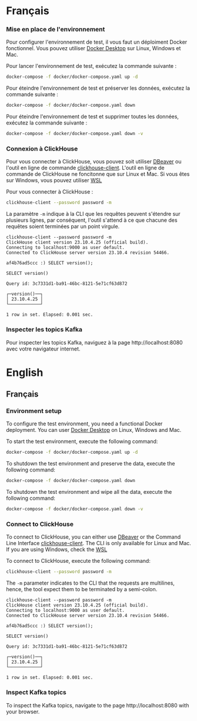 # Français

### Mise en place de l'environnement

Pour configurer l'environnement de test, il vous faut un déploiment Docker fonctionnel. Vous pouvez utiliser [Docker Desktop](https://www.docker.com/products/docker-desktop/) sur Linux, Windows et Mac.

Pour lancer l'environnement de test, exécutez la commande suivante :

```bash
docker-compose -f docker/docker-compose.yaml up -d
```

Pour éteindre l'environnement de test et préserver les données, exécutez la commande suivante :

```bash
docker-compose -f docker/docker-compose.yaml down
```

Pour éteindre l'environnement de test et supprimer toutes les données, exécutez la commande suivante :

```bash
docker-compose -f docker/docker-compose.yaml down -v
```

### Connexion à ClickHouse

Pour vous connecter à ClickHouse, vous pouvez soit utiliser [DBeaver](https://dbeaver.io/) ou l'outil en ligne de commande [clickhouse-client](https://clickhouse.com/docs/en/interfaces/cli). L'outil en ligne de commande de ClickHouse ne foncitonne que sur Linux et Mac. Si vous êtes sur Windows, vous pouvez utiliser [WSL](https://learn.microsoft.com/fr-fr/windows/wsl/install)

Pour vous connecter à ClickHouse :

```bash
clickhouse-client --password password -m
```

La paramètre `-m` indique à la CLI que les requêtes peuvent s'étendre sur plusieurs lignes, par conséquent, l'outil s'attend à ce que chacune des requêtes soient terminées par un point virgule.

```
clickhouse-client --password password -m
ClickHouse client version 23.10.4.25 (official build).
Connecting to localhost:9000 as user default.
Connected to ClickHouse server version 23.10.4 revision 54466.

af4b76ad5ccc :) SELECT version();

SELECT version()

Query id: 3c7331d1-ba91-46bc-8121-5e71cf63d872

┌─version()──┐
│ 23.10.4.25 │
└────────────┘

1 row in set. Elapsed: 0.001 sec.

```

### Inspecter les topics Kafka

Pour inspecter les topics Kafka, naviguez à la page http://localhost:8080 avec votre navigateur internet.

# English

## Français

### Environment setup

To configure the test environment, you need a functional Docker deployment. You can user [Docker Desktop](https://www.docker.com/products/docker-desktop/) on Linux, Windows and Mac.

To start the test environment, execute the following command:

```bash
docker-compose -f docker/docker-compose.yaml up -d
```

To shutdown the test environment and preserve the data, execute the following command:

```bash
docker-compose -f docker/docker-compose.yaml down
```

To shutdown the test environment and wipe all the data, execute the following command:

```bash
docker-compose -f docker/docker-compose.yaml down -v
```

### Connect to ClickHouse

To connect to ClickHouse, you can either use [DBeaver](https://dbeaver.io/) or the Command Line Interface [clickhouse-client](https://clickhouse.com/docs/en/interfaces/cli). The CLI is only available for Linux and Mac. If you are using Windows, check the [WSL](https://learn.microsoft.com/fr-fr/windows/wsl/install)

To connect to ClickHouse, execute the following command:

```bash
clickhouse-client --password password -m
```

The `-m` parameter indicates to the CLI that the requests are multilines, hence, the tool expect them to be terminated by a semi-colon.

```
clickhouse-client --password password -m
ClickHouse client version 23.10.4.25 (official build).
Connecting to localhost:9000 as user default.
Connected to ClickHouse server version 23.10.4 revision 54466.

af4b76ad5ccc :) SELECT version();

SELECT version()

Query id: 3c7331d1-ba91-46bc-8121-5e71cf63d872

┌─version()──┐
│ 23.10.4.25 │
└────────────┘

1 row in set. Elapsed: 0.001 sec.

```

### Inspect Kafka topics

To inspect the Kafka topics, navigate to the page http://localhost:8080 with your browser.
